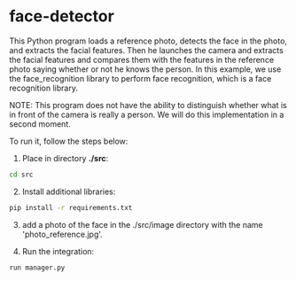 # face-detector

This Python program loads a reference photo, detects the face in the photo, and extracts the facial features. Then he launches the camera and extracts the facial features and compares them with the features in the reference photo saying whether or not he knows the person. In this example, we use the face_recognition library to perform face recognition, which is a face recognition library.

NOTE: This program does not have the ability to distinguish whether what is in front of the camera is really a person. We will do this implementation in a second moment.

To run it, follow the steps below:

1. Place in directory **./src**:
```sh
cd src
```
2. Install additional libraries:
```sh
pip install -r requirements.txt
```
3. add a photo of the face in the ./src/image directory with the name 'photo_reference.jpg'.

4. Run the integration:
```sh
run manager.py
```